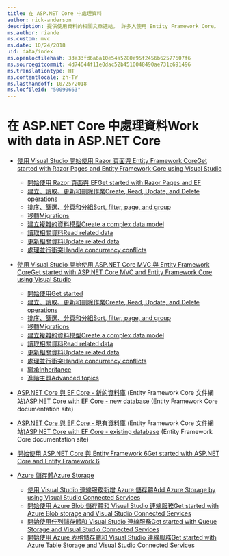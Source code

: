 ```yaml
---
title: 在 ASP.NET Core 中處理資料
author: rick-anderson
description: 提供使用資料的相關文章連結。 許多人使用 Entity Framework Core。
ms.author: riande
ms.custom: mvc
ms.date: 10/24/2018
uid: data/index
ms.openlocfilehash: 33a33fd6a6a10e54a5280e95f2456b62577607f6
ms.sourcegitcommit: 4d74644f11e0dac52b4510048490ae731c691496
ms.translationtype: HT
ms.contentlocale: zh-TW
ms.lasthandoff: 10/25/2018
ms.locfileid: "50090663"
---
```

# <a name="work-with-data-in-aspnet-core"></a><span data-ttu-id="21818-104">在 ASP.NET Core 中處理資料</span><span class="sxs-lookup"><span data-stu-id="21818-104">Work with data in ASP.NET Core</span></span>

* [<span data-ttu-id="21818-105">使用 Visual Studio 開始使用 Razor 頁面與 Entity Framework Core</span><span class="sxs-lookup"><span data-stu-id="21818-105">Get started with Razor Pages and Entity Framework Core using Visual Studio</span></span>](xref:data/ef-rp/index)

  * [<span data-ttu-id="21818-106">開始使用 Razor 頁面與 EF</span><span class="sxs-lookup"><span data-stu-id="21818-106">Get started with Razor Pages and EF</span></span>](xref:data/ef-rp/intro)
  * [<span data-ttu-id="21818-107">建立、讀取、更新和刪除作業</span><span class="sxs-lookup"><span data-stu-id="21818-107">Create, Read, Update, and Delete operations</span></span>](xref:data/ef-rp/crud)
  * [<span data-ttu-id="21818-108">排序、篩選、分頁和分組</span><span class="sxs-lookup"><span data-stu-id="21818-108">Sort, filter, page, and group</span></span>](xref:data/ef-rp/sort-filter-page)
  * [<span data-ttu-id="21818-109">移轉</span><span class="sxs-lookup"><span data-stu-id="21818-109">Migrations</span></span>](xref:data/ef-rp/migrations)
  * [<span data-ttu-id="21818-110">建立複雜的資料模型</span><span class="sxs-lookup"><span data-stu-id="21818-110">Create a complex data model</span></span>](xref:data/ef-rp/complex-data-model)
  * [<span data-ttu-id="21818-111">讀取相關資料</span><span class="sxs-lookup"><span data-stu-id="21818-111">Read related data</span></span>](xref:data/ef-rp/read-related-data)
  * [<span data-ttu-id="21818-112">更新相關資料</span><span class="sxs-lookup"><span data-stu-id="21818-112">Update related data</span></span>](xref:data/ef-rp/update-related-data)
  * [<span data-ttu-id="21818-113">處理並行衝突</span><span class="sxs-lookup"><span data-stu-id="21818-113">Handle concurrency conflicts</span></span>](xref:data/ef-rp/concurrency)

* [<span data-ttu-id="21818-114">使用 Visual Studio 開始使用 ASP.NET Core MVC 與 Entity Framework Core</span><span class="sxs-lookup"><span data-stu-id="21818-114">Get started with ASP.NET Core MVC and Entity Framework Core using Visual Studio</span></span>](ef-mvc/index.md)
  * [<span data-ttu-id="21818-115">開始使用</span><span class="sxs-lookup"><span data-stu-id="21818-115">Get started</span></span>](ef-mvc/intro.md)
  * [<span data-ttu-id="21818-116">建立、讀取、更新和刪除作業</span><span class="sxs-lookup"><span data-stu-id="21818-116">Create, Read, Update, and Delete operations</span></span>](xref:data/ef-mvc/crud)
  * [<span data-ttu-id="21818-117">排序、篩選、分頁和分組</span><span class="sxs-lookup"><span data-stu-id="21818-117">Sort, filter, page, and group</span></span>](xref:data/ef-mvc/sort-filter-page)
  * [<span data-ttu-id="21818-118">移轉</span><span class="sxs-lookup"><span data-stu-id="21818-118">Migrations</span></span>](xref:data/ef-mvc/migrations)
  * [<span data-ttu-id="21818-119">建立複雜的資料模型</span><span class="sxs-lookup"><span data-stu-id="21818-119">Create a complex data model</span></span>](ef-mvc/complex-data-model.md)
  * [<span data-ttu-id="21818-120">讀取相關資料</span><span class="sxs-lookup"><span data-stu-id="21818-120">Read related data</span></span>](ef-mvc/read-related-data.md)
  * [<span data-ttu-id="21818-121">更新相關資料</span><span class="sxs-lookup"><span data-stu-id="21818-121">Update related data</span></span>](ef-mvc/update-related-data.md)
  * [<span data-ttu-id="21818-122">處理並行衝突</span><span class="sxs-lookup"><span data-stu-id="21818-122">Handle concurrency conflicts</span></span>](ef-mvc/concurrency.md)
  * [<span data-ttu-id="21818-123">繼承</span><span class="sxs-lookup"><span data-stu-id="21818-123">Inheritance</span></span>](ef-mvc/inheritance.md)
  * [<span data-ttu-id="21818-124">進階主題</span><span class="sxs-lookup"><span data-stu-id="21818-124">Advanced topics</span></span>](ef-mvc/advanced.md)

* <span data-ttu-id="21818-125">[ASP.NET Core 與 EF Core - 新的資料庫](/ef/core/get-started/aspnetcore/new-db) (Entity Framework Core 文件網站)</span><span class="sxs-lookup"><span data-stu-id="21818-125">[ASP.NET Core with EF Core - new database](/ef/core/get-started/aspnetcore/new-db) (Entity Framework Core documentation site)</span></span>

* <span data-ttu-id="21818-126">[ASP.NET Core 與 EF Core - 現有資料庫](/ef/core/get-started/aspnetcore/existing-db) (Entity Framework Core 文件網站)</span><span class="sxs-lookup"><span data-stu-id="21818-126">[ASP.NET Core with EF Core - existing database](/ef/core/get-started/aspnetcore/existing-db) (Entity Framework Core documentation site)</span></span>

* [<span data-ttu-id="21818-127">開始使用 ASP.NET Core 與 Entity Framework 6</span><span class="sxs-lookup"><span data-stu-id="21818-127">Get started with ASP.NET Core and Entity Framework 6</span></span>](entity-framework-6.md)

* [<span data-ttu-id="21818-128">Azure 儲存體</span><span class="sxs-lookup"><span data-stu-id="21818-128">Azure Storage</span></span>](azure-storage/index.md)
  * [<span data-ttu-id="21818-129">使用 Visual Studio 連線服務新增 Azure 儲存體</span><span class="sxs-lookup"><span data-stu-id="21818-129">Add Azure Storage by using Visual Studio Connected Services</span></span>](/azure/vs-azure-tools-connected-services-storage)
  * [<span data-ttu-id="21818-130">開始使用 Azure Blob 儲存體和 Visual Studio 連線服務</span><span class="sxs-lookup"><span data-stu-id="21818-130">Get started with Azure Blob storage and Visual Studio Connected Services</span></span>](/azure/visual-studio/vs-storage-aspnet5-getting-started-blobs)
  * [<span data-ttu-id="21818-131">開始使用佇列儲存體和 Visual Studio 連線服務</span><span class="sxs-lookup"><span data-stu-id="21818-131">Get started with Queue Storage and Visual Studio Connected Services</span></span>](/azure/visual-studio/vs-storage-aspnet5-getting-started-queues)
  * [<span data-ttu-id="21818-132">開始使用 Azure 表格儲存體和 Visual Studio 連線服務</span><span class="sxs-lookup"><span data-stu-id="21818-132">Get started with Azure Table Storage and Visual Studio Connected Services</span></span>](/azure/visual-studio/vs-storage-aspnet5-getting-started-tables)

